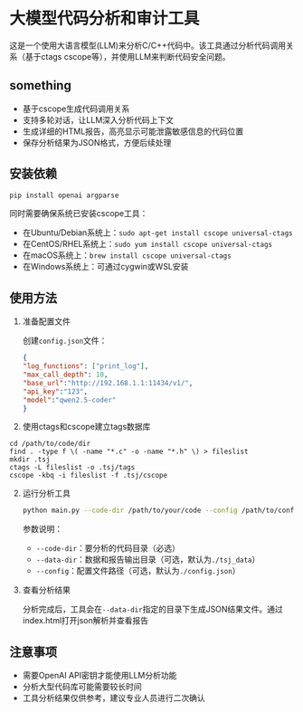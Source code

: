 # 大模型代码分析和审计工具

这是一个使用大语言模型(LLM)来分析C/C++代码中。该工具通过分析代码调用关系（基于ctags cscope等），并使用LLM来判断代码安全问题。

## something


- 基于cscope生成代码调用关系
- 支持多轮对话，让LLM深入分析代码上下文
- 生成详细的HTML报告，高亮显示可能泄露敏感信息的代码位置
- 保存分析结果为JSON格式，方便后续处理

## 安装依赖

```bash
pip install openai argparse
```

同时需要确保系统已安装cscope工具：

- 在Ubuntu/Debian系统上：`sudo apt-get install cscope universal-ctags`
- 在CentOS/RHEL系统上：`sudo yum install cscope universal-ctags`
- 在macOS系统上：`brew install cscope universal-ctags`
- 在Windows系统上：可通过cygwin或WSL安装

## 使用方法

1. 准备配置文件
   
   创建`config.json`文件：
   ```json
   {
   "log_functions": ["print_log"],
   "max_call_depth": 10,
   "base_url":"http://192.168.1.1:11434/v1/",
   "api_key":"123",
   "model":"qwen2.5-coder"
   } 
   ```
2. 使用ctags和cscope建立tags数据库
```
cd /path/to/code/dir
find . -type f \( -name "*.c" -o -name "*.h" \) > fileslist
mkdir .tsj
ctags -L fileslist -o .tsj/tags
cscope -kbq -i fileslist -f .tsj/cscope
```

2. 运行分析工具

   ```bash
   python main.py --code-dir /path/to/your/code --config /path/to/config
   ```

   参数说明：
   - `--code-dir`：要分析的代码目录（必选）
   - `--data-dir`：数据和报告输出目录（可选，默认为`./tsj_data`）
   - `--config`：配置文件路径（可选，默认为`./config.json`）

3. 查看分析结果

   分析完成后，工具会在`--data-dir`指定的目录下生成JSON结果文件。通过index.html打开json解析并查看报告


## 注意事项

- 需要OpenAI API密钥才能使用LLM分析功能
- 分析大型代码库可能需要较长时间
- 工具分析结果仅供参考，建议专业人员进行二次确认
